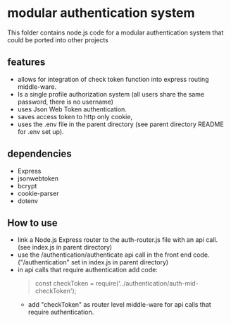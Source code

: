 # modular authentication system  
  
This folder contains node.js code for a modular authentication system that could be ported into other projects

## features
- allows for integration of check token function into express routing middle-ware.
- Is a single profile authorization system (all users share the same password, there is no username)
- uses Json Web Token authentication.
- saves access token to http only cookie,
- uses the .env file in the parent directory (see parent directory README for .env set up).

## dependencies
- Express
- jsonwebtoken
- bcrypt
- cookie-parser
- dotenv


## How to use

- link a Node.js Express router to the auth-router.js file with an api call. (see index.js in parent directory)
- use the /authentication/authenticate api call in the front end code. ("/authentication" set in index.js in parent directory)
- in api calls that require authentication add code:
	> const checkToken = require('../authentication/auth-mid-checkToken');
	- add "checkToken" as router level middle-ware for api calls that require authentication.

